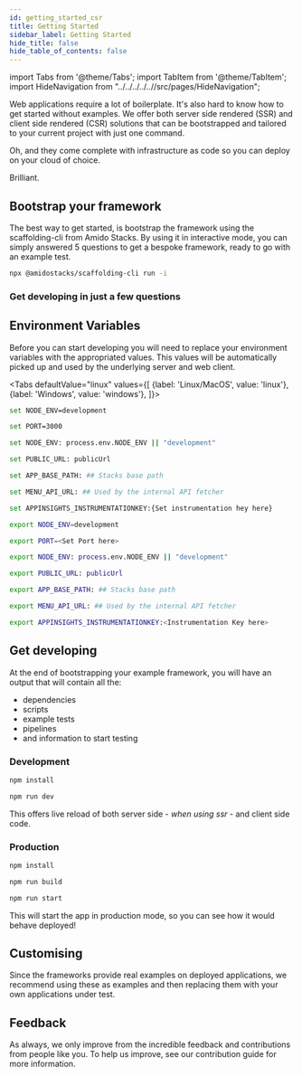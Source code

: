 ```yaml
---
id: getting_started_csr
title: Getting Started
sidebar_label: Getting Started
hide_title: false
hide_table_of_contents: false
---
```


import Tabs from '@theme/Tabs';
import TabItem from '@theme/TabItem';
import HideNavigation  from "../../../../..//src/pages/HideNavigation";



Web applications require a lot of boilerplate. It's also hard to know how to get started without examples. We offer both server side rendered (SSR) and client side rendered (CSR) solutions that can be bootstrapped and tailored to your current project with just one command.

Oh, and they come complete with infrastructure as code so you can deploy on your cloud of choice.

Brilliant.

## Bootstrap your framework

The best way to get started, is bootstrap the framework using the scaffolding-cli from Amido Stacks. By using it in interactive mode, you can simply answered 5 questions to get a bespoke framework, ready to go with an example test.

```bash title="Run to start configuring your solution"
npx @amidostacks/scaffolding-cli run -i
```

### Get developing in just a few questions

<!-- [![asciicast](https://asciinema.org/a/znvqsWhks970mYkUjGkwFoTKS.svg)](https://asciinema.org/a/znvqsWhks970mYkUjGkwFoTKS) -->




## Environment Variables

Before you can start developing you will need to replace your environment variables with the appropriated values.
This values will be automatically picked up and used by the underlying server and web client.


<!-- markdownlint-disable MD033 -->

<Tabs
defaultValue="linux"
values={[
{label: 'Linux/MacOS', value: 'linux'},
{label: 'Windows', value: 'windows'},
]}>
<TabItem value="windows">

<div>

```bash
set NODE_ENV=development
```

```bash
set PORT=3000
```

```bash
set NODE_ENV: process.env.NODE_ENV || "development"
```

```bash
set PUBLIC_URL: publicUrl
```

```bash
set APP_BASE_PATH: ## Stacks base path
```

```bash
set MENU_API_URL: ## Used by the internal API fetcher
```

```bash title="Instrumentation Key"
set APPINSIGHTS_INSTRUMENTATIONKEY:{Set instrumentation hey here}
```

</div>

</TabItem>

<TabItem value="linux">

  <div>

  ```bash
  export NODE_ENV=development
  ```

  ```bash
  export PORT=<Set Port here>
  ```

  ```bash
  export NODE_ENV: process.env.NODE_ENV || "development"
  ```

  ```bash
  export PUBLIC_URL: publicUrl
  ```

  ```bash
  export APP_BASE_PATH: ## Stacks base path
  ```

  ```bash
  export MENU_API_URL: ## Used by the internal API fetcher
  ```

  ```bash title="Instrumentation Key"
  export APPINSIGHTS_INSTRUMENTATIONKEY:<Instrumentation Key here>
  ```

  </div>

</TabItem>

</Tabs>




## Get developing

At the end of bootstrapping your example framework, you will have an output that will contain all the:

* dependencies
* scripts
* example tests
* pipelines
* and information to start testing 



### Development

```bash
npm install
```

```bash
npm run dev
```

This offers live reload of both server side  - *when using ssr* - and client side code.

### Production 

```bash
npm install
```

```bash
npm run build
```

```bash
npm run start
```

This will start the app in production mode, so you can see how it would behave deployed!

## Customising

Since the frameworks provide real examples on deployed applications, we recommend using these as examples and then replacing them with your own applications under test.

## Feedback

As always, we only improve from the incredible feedback and contributions from people like you. To help us improve, see our contribution guide for more information.


<HideNavigation prev />
